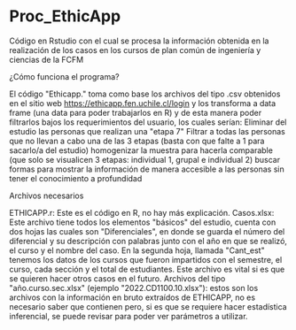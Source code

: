 # Proc_EthicApp
Código en Rstudio con el cual se procesa la información obtenida en la realización de los casos en los cursos de plan común de ingeniería y ciencias de la FCFM 


¿Cómo funciona el programa?

El código "Ethicapp." toma como base los archivos del tipo .csv obtenidos en el sitio web  https://ethicapp.fen.uchile.cl/login y los transforma a data frame (una data para poder trabajarlos en R) y de esta manera poder filtrarlos bajos los requerimientos del usuario, los cuales serían:
Eliminar del estudio las personas que realizan una "etapa 7"
Filtrar a todas las personas que no llevan a cabo una de las 3 etapas (basta con que falte a 1 para sacarlo/a del estudio)
homogenizar la muestra para hacerla comparable (que solo se visualicen 3 etapas: individual 1, grupal e individual 2)
buscar formas para mostrar la información de manera accesible a las personas sin tener el conocimiento a profundidad

Archivos necesarios

ETHICAPP.r: Este es el código en R, no hay más explicación.
Casos.xlsx: Este archivo tiene todos los elementos "básicos" del estudio, cuenta con dos hojas las cuales son "Diferenciales", en donde se guarda el número del diferencial y su descripción con palabras junto con el año en que se realizó, el curso y el nombre del caso. En la segunda hoja, llamada "Cant_est" tenemos los datos de los cursos que fueron impartidos con el semestre, el curso, cada sección y el total de estudiantes. Este archivo es vital si es que se quieren hacer otros casos en el futuro.
Archivos del tipo "año.curso.sec.xlsx" (ejemplo "2022.CD1100.10.xlsx"): estos son los archivos con la información en bruto extraídos de ETHICAPP, no es necesario saber que contienen pero, si es que se requiere hacer estadística inferencial, se puede revisar para poder ver parámetros a utilizar.

